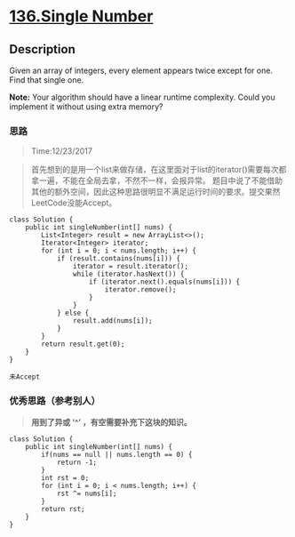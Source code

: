 # [136.Single Number](https://leetcode.com/problems/single-number/description/)

## Description

Given an array of integers, every element appears twice except for one. Find that single one.

**Note:**
Your algorithm should have a linear runtime complexity. Could you implement it without using extra memory?


### 思路
> Time:12/23/2017

> 首先想到的是用一个list来做存储，在这里面对于list的iterator()需要每次都拿一遍，不能在全局去拿，不然不一样，会报异常。
> 题目中说了不能借助其他的额外空间，因此这种思路很明显不满足运行时间的要求。提交果然LeetCode没能Accept。

```
class Solution {
    public int singleNumber(int[] nums) {
        List<Integer> result = new ArrayList<>();
        Iterator<Integer> iterator;
        for (int i = 0; i < nums.length; i++) {
            if (result.contains(nums[i])) {
                iterator = result.iterator();
                while (iterator.hasNext()) {
                    if (iterator.next().equals(nums[i])) {
                        iterator.remove();
                    }
                }
            } else {
                result.add(nums[i]);
            }
        }
        return result.get(0);
    }
}
```
`未Accept`

### 优秀思路（参考别人）
> **用到了异或 ‘^’ ，有空需要补充下这块的知识。**

```
class Solution {
    public int singleNumber(int[] nums) {
        if(nums == null || nums.length == 0) {
            return -1;
        }
        int rst = 0;
        for (int i = 0; i < nums.length; i++) {
            rst ^= nums[i];
        }
        return rst;
    }
}
```